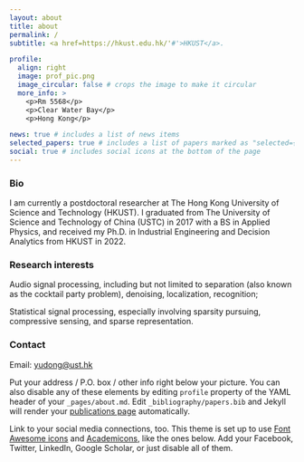 ```yaml
---
layout: about
title: about
permalink: /
subtitle: <a href=https://hkust.edu.hk/'#'>HKUST</a>.

profile:
  align: right
  image: prof_pic.png
  image_circular: false # crops the image to make it circular
  more_info: >
    <p>Rm 5568</p>
    <p>Clear Water Bay</p>
    <p>Hong Kong</p>

news: true # includes a list of news items
selected_papers: true # includes a list of papers marked as "selected={true}"
social: true # includes social icons at the bottom of the page
---
```

### Bio

I am currently a postdoctoral researcher at The Hong Kong University of Science and Technology (HKUST). I graduated from The University of Science and Technology of China (USTC) in 2017 with a BS in Applied Physics, and received my Ph.D. in Industrial Engineering and Decision Analytics from HKUST in 2022.

### Research interests

Audio signal processing, including but not limited to separation (also known as the cocktail party problem), denoising, localization, recognition;   

Statistical signal processing, especially involving sparsity pursuing, compressive sensing, and sparse representation.

### Contact

Email: yudong@ust.hk

Put your address / P.O. box / other info right below your picture. You can also disable any of these elements by editing `profile` property of the YAML header of your `_pages/about.md`. Edit `_bibliography/papers.bib` and Jekyll will render your [publications page](/al-folio/publications/) automatically.

Link to your social media connections, too. This theme is set up to use [Font Awesome icons](https://fontawesome.com/) and [Academicons](https://jpswalsh.github.io/academicons/), like the ones below. Add your Facebook, Twitter, LinkedIn, Google Scholar, or just disable all of them.
